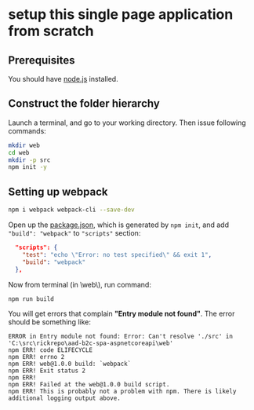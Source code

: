 # setup this single page application from scratch

## Prerequisites

You should have [node.js](https://nodejs.org/) installed.

## Construct the folder hierarchy

Launch a terminal, and go to your working directory. Then issue following commands:

```bash
mkdir web
cd web
mkdir -p src
npm init -y
```

## Setting up webpack

```bash
npm i webpack webpack-cli --save-dev
```

Open up the [package.json](https://docs.npmjs.com/files/package.json), which is generated by `npm init`, and add `"build": "webpack"` to `"scripts"` section:

```json
  "scripts": {
    "test": "echo \"Error: no test specified\" && exit 1",
    "build": "webpack"
  },
```

Now from terminal (in \web\\), run command:

```bash
npm run build
```

You will get errors that complain **"Entry module not found"**. The error should be something like:

```console
ERROR in Entry module not found: Error: Can't resolve './src' in 'C:\src\rickrepo\aad-b2c-spa-aspnetcoreapi\web'
npm ERR! code ELIFECYCLE
npm ERR! errno 2
npm ERR! web@1.0.0 build: `webpack`
npm ERR! Exit status 2
npm ERR!
npm ERR! Failed at the web@1.0.0 build script.
npm ERR! This is probably not a problem with npm. There is likely additional logging output above.
```